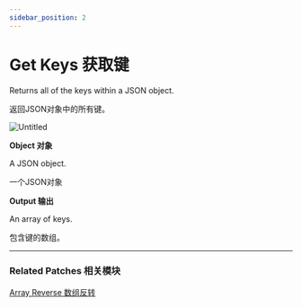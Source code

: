 ```yaml
---
sidebar_position: 2
---
```


# Get Keys 获取键

Returns all of the keys within a JSON object.

返回JSON对象中的所有键。

![Untitled](https://s3.us-west-2.amazonaws.com/secure.notion-static.com/bb2ffc03-2ea8-49b4-a7d2-c24cf5bc6eb4/Untitled.png?X-Amz-Algorithm=AWS4-HMAC-SHA256&X-Amz-Content-Sha256=UNSIGNED-PAYLOAD&X-Amz-Credential=AKIAT73L2G45EIPT3X45%2F20220602%2Fus-west-2%2Fs3%2Faws4_request&X-Amz-Date=20220602T164534Z&X-Amz-Expires=86400&X-Amz-Signature=d81496e0ef3b53266cc8bad920a4b996a10040d962495b652621e7389440e5b8&X-Amz-SignedHeaders=host&response-content-disposition=filename%20%3D%22Untitled.png%22&x-id=GetObject)

**Object 对象**

A JSON object.

一个JSON对象

**Output 输出**

An array of keys.

包含键的数组。

------

### Related Patches 相关模块

[Array Reverse 数组反转](./Array%20Reverse)
